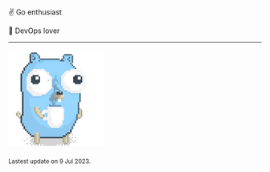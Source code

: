 :v: Go enthusiast

:muscle: DevOps lover

---

![Image alt text](/images/gopher_with_coffee.gif)


<sub>Lastest update on 9 Jul 2023.</sub>
